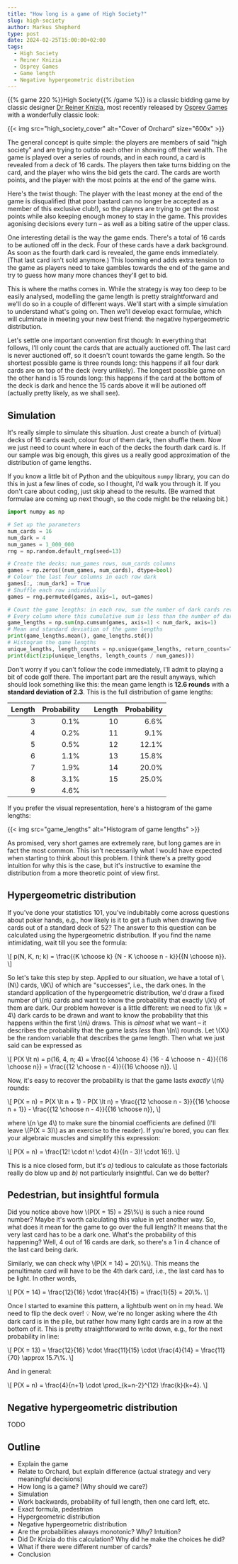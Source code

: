 ```yaml
---
title: "How long is a game of High Society?"
slug: high-society
author: Markus Shepherd
type: post
date: 2024-02-25T15:00:00+02:00
tags:
  - High Society
  - Reiner Knizia
  - Osprey Games
  - Game length
  - Negative hypergeometric distribution
---
```


{{% game 220 %}}High Society{{% /game %}} is a classic bidding game by classic designer [Dr Reiner Knizia](https://recommend.games/#/?designer=2), most recently released by [Osprey Games](https://www.ospreypublishing.com/uk/osprey-games/) with a wonderfully classic look:

{{< img src="high_society_cover" alt="Cover of Orchard" size="600x" >}}

The general concept is quite simple: the players are members of said "high society" and are trying to outdo each other in showing off their wealth. The game is played over a series of rounds, and in each round, a card is revealed from a deck of 16 cards. The players then take turns bidding on the card, and the player who wins the bid gets the card. The cards are worth points, and the player with the most points at the end of the game wins.

Here's the twist though: The player with the least money at the end of the game is disqualified (that poor bastard can no longer be accepted as a member of this exclusive club!), so the players are trying to get the most points while also keeping enough money to stay in the game. This provides agonising decisions every turn – as well as a biting satire of the upper class.

One interesting detail is the way the game ends. There's a total of 16 cards to be autioned off in the deck. Four of these cards have a dark background. As soon as the fourth dark card is revealed, the game ends immediately. (That last card isn't sold anymore.) This looming end adds extra tension to the game as players need to take gambles towards the end of the game and try to guess how many more chances they'll get to bid.

This is where the maths comes in. While the strategy is way too deep to be easily analysed, modelling the game length is pretty straightforward and we'll do so in a couple of different ways. We'll start with a simple simulation to understand what's going on. Then we'll develop exact formulae, which will culminate in meeting your new best friend: the negative hypergeometric distribution.

Let's settle one important convention first though: In everything that follows, I'll only count the cards that are actually auctioned off. The last card is never auctioned off, so it doesn't count towards the game length. So the shortest possible game is three rounds long: this happens if all four dark cards are on top of the deck (very unlikely). The longest possible game on the other hand is 15 rounds long: this happens if the card at the bottom of the deck is dark and hence the 15 cards above it will be autioned off (actually pretty likely, as we shall see).


## Simulation

It's really simple to simulate this situation. Just create a bunch of (virtual) decks of 16 cards each, colour four of them dark, then shuffle them. Now we just need to count where in each of the decks the fourth dark card is. If our sample was big enough, this gives us a really good approximation of the distribution of game lengths.

If you know a little bit of Python and the ubiquitous `numpy` library, you can do this in just a few lines of code, so I thought, I'd walk you through it. If you don't care about coding, just skip ahead to the results. (Be warned that formulae are coming up next though, so the code might be the relaxing bit.)

```python
import numpy as np

# Set up the parameters
num_cards = 16
num_dark = 4
num_games = 1_000_000
rng = np.random.default_rng(seed=13)

# Create the decks: num_games rows, num_cards columns
games = np.zeros((num_games, num_cards), dtype=bool)
# Colour the last four columns in each row dark
games[:, :num_dark] = True
# Shuffle each row individually
games = rng.permuted(games, axis=1, out=games)

# Count the game lengths: in each row, sum the number of dark cards revealed so far.
# Every column where this cumulative sum is less than the number of dark cards is a round of the game.
game_lengths = np.sum(np.cumsum(games, axis=1) < num_dark, axis=1)
# Mean and standard deviation of the game lengths
print(game_lengths.mean(), game_lengths.std())
# Histogram the game lengths
unique_lengths, length_counts = np.unique(game_lengths, return_counts=True)
print(dict(zip(unique_lengths, length_counts / num_games)))
```

Don't worry if you can't follow the code immediately, I'll admit to playing a bit of code golf there. The important part are the result anyways, which should look something like this: the mean game length is **12.6 rounds** with a **standard deviation of 2.3**. This is the full distribution of game lengths:

|Length|Probability||Length|Probability|
|---:|---:|-|---:|---:|
|3|0.1%||10|6.6%|
|4|0.2%||11|9.1%|
|5|0.5%||12|12.1%|
|6|1.1%||13|15.8%|
|7|1.9%||14|20.0%|
|8|3.1%||15|25.0%|
|9|4.6%||||

If you prefer the visual representation, here's a histogram of the game lengths:

{{< img src="game_lengths" alt="Histogram of game lengths" >}}

As promised, very short games are extremely rare, but long games are in fact the most common. This isn't necessarily what I would have expected when starting to think about this problem. I think there's a pretty good intuition for why this is the case, but it's instructive to examine the distribution from a more theoretic point of view first.


## Hypergeometric distribution

If you've done your statistics 101, you've indubitably come across questions about poker hands, e.g., how likely is it to get a flush when drawing five cards out of a standard deck of 52? The answer to this question can be calculated using the hypergeometric distribution. If you find the name intimidating, wait till you see the formula:

\\[ p(N, K, n; k) = \frac{{K \choose k} {N - K \choose n - k}}{{N \choose n}}. \\]

So let's take this step by step. Applied to our situation, we have a total of \\(N\\) cards, \\(K\\) of which are "successes", i.e., the dark ones. In the standard application of the hypergeometric distribution, we'd draw a fixed number of \\(n\\) cards and want to know the probability that exactly \\(k\\) of them are dark. Our problem however is a little different: we need to fix \\(k = 4\\) dark cards to be drawn and want to know the probability that this happens within the first \\(n\\) draws. This is *almost* what we want – it describes the probability that the game lasts *less* than \\(n\\) rounds. Let \\(X\\) be the random variable that describes the game length. Then what we just said can be expressed as

\\[ P(X \lt n) = p(16, 4, n; 4) = \frac{{4 \choose 4} {16 - 4 \choose n - 4}}{{16 \choose n}} = \frac{{12 \choose n - 4}}{{16 \choose n}}. \\]

Now, it's easy to recover the probability is that the game lasts *exactly* \\(n\\) rounds:

\\[ P(X = n) = P(X \lt n + 1) - P(X \lt n) = \frac{{12 \choose n - 3}}{{16 \choose n + 1}} - \frac{{12 \choose n - 4}}{{16 \choose n}}, \\]

where \\(n \ge 4\\) to make sure the binomial coefficients are defined (I'll leave \\(P(X = 3)\\) as an exercise to the reader). If you're bored, you can flex your algebraic muscles and simplify this expression:

\\[ P(X = n) = \frac{12! \cdot n! \cdot 4}{(n - 3)! \cdot 16!}. \\]

<!-- TODO: Simplify further to polynomial. -->

This is a nice closed form, but it's *a)* tedious to calculate as those factorials really do blow up and *b)* not particularly insightful. Can we do better?


## Pedestrian, but insightful formula

Did you notice above how \\(P(X = 15) = 25\\%\\) is such a nice round number? Maybe it's worth calculating this value in yet another way. So, what does it mean for the game to go over the full length? It means that the very last card has to be a dark one. What's the probability of this happening? Well, 4 out of 16 cards are dark, so there's a 1 in 4 chance of the last card being dark.

Similarly, we can check why \\(P(X = 14) = 20\\%\\). This means the penultimate card will have to be the 4th dark card, i.e., the last card has to be light. In other words,

\\[ P(X = 14) = \frac{12}{16} \cdot \frac{4}{15} = \frac{1}{5} = 20\\%. \\]

Once I started to examine this pattern, a lightbulb went on in my head. We need to flip the deck over! 💡 Now, we're no longer asking where the 4th dark card is in the pile, but rather how many light cards are in a row at the bottom of it. This is pretty straightforward to write down, e.g., for the next probability in line:

\\[ P(X = 13) = \frac{12}{16} \cdot \frac{11}{15} \cdot \frac{4}{14} = \frac{11}{70} \approx 15.7\\%. \\]

And in general:

\\[ P(X = n) = \frac{4}{n+1} \cdot \prod_{k=n-2}^{12} \frac{k}{k+4}. \\]


## Negative hypergeometric distribution

TODO


## Outline

* Explain the game
* Relate to Orchard, but explain difference (actual strategy and very meaningful decisions)
* How long is a game? (Why should we care?)
* Simulation
* Work backwards, probability of full length, then one card left, etc.
* Exact formula, pedestrian
* Hypergeometric distribution
* Negative hypergeometric distribution
* Are the probabilities always monotonic? Why? Intuition?
* Did Dr Knizia do this calculation? Why did he make the choices he did?
* What if there were different number of cards?
* Conclusion
